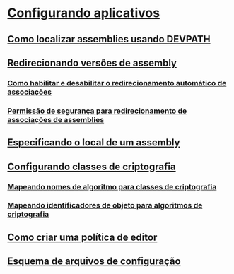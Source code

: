 # [Configurando aplicativos](index.md)
## [Como localizar assemblies usando DEVPATH](how-to-locate-assemblies-by-using-devpath.md)
## [Redirecionando versões de assembly](redirect-assembly-versions.md)
### [Como habilitar e desabilitar o redirecionamento automático de associações](how-to-enable-and-disable-automatic-binding-redirection.md)
### [Permissão de segurança para redirecionamento de associações de assemblies](assembly-binding-redirection-security-permission.md)
## [Especificando o local de um assembly](specify-assembly-location.md)
## [Configurando classes de criptografia](configure-cryptography-classes.md)
### [Mapeando nomes de algoritmo para classes de criptografia](map-algorithm-names-to-cryptography-classes.md)
### [Mapeando identificadores de objeto para algoritmos de criptografia](map-object-identifiers-to-cryptography-algorithms.md)
## [Como criar uma política de editor](how-to-create-a-publisher-policy.md)
## [Esquema de arquivos de configuração](file-schema/index.md)
